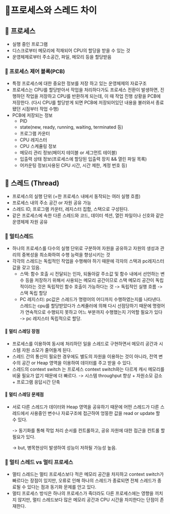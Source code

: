 # 🌳프로세스와 스레드 차이

## 🍎 프로세스

- 실행 중인 프로그램
- 디스크로부터 메모리에 적재되어 CPU의 할당을 받을 수 있는 것
- 운영체제로부터 주소공간, 파일, 메모리 등을 할당받음



### 🍒 프로세스 제어 블록(PCB)

- 특정 프로세스에 대한 중요한 정보를 저장 하고 있는 운영체제의 자료구조
- 프로세스는 CPU를 할당받아서 작업을 처리하다가도 프로세스 전환이 발생하면, 진행하던 작업을 저장하고 CPU를 반환하게 되는데, 이 때 작업 진행 상황을 PCB에 저장한다. (다시 CPU를 할당받게 되면 PCB에 저장되어있던 내용을 불러와서 종료됐던 시점부터 작업 수행)
- PCB에 저장되는 정보
  - PID
  - state(new, ready, running, waiting, terminated 등)
  - 프로그램 카운터
  - CPU 레지스터
  - CPU 스케쥴링 정보
  - 메모리 관리 정보(페이지 테이블 or 세그먼트 테이블)
  - 입출력 상태 정보(프로세스에 할당된 입출력 장치 && 열린 파일 목록)
  - 어카운팅 정보(사용된 CPU 시간, 시간 제한, 계정 번호 등)





## 🍎 스레드 (Thread)

- 프로세스의 실행 단위 (=한 프로세스 내에서 동작되는 여러 실행 흐름)
- 프로세스 내의 주소 공간 or 자원 공유 가능
- 스레드 ID, 프로그램 카운터, 레지스터 집합, 스택으로 구성된다.
- 같은 프로세스에 속한 다른 스레드와 코드, 데이터 섹션, 열린 파일이나 신호와 같은 운영체제 자원 공유



### 🍒 멀티스레드

- 하나의 프로세스를 다수의 실행 단위로 구분하여 자원을 공유하고 자원의 생성과 관리의 중복성을 최소화하여 수행 능력을 향상시키는 것
- 각각의 스레드는 독립적인 작업을 수행해야 하기 때문에 각자의 스택과 pc레지스터 값을 갖고 있음.
  - 스택: 함수 호출 시 전달되는 인자, 되돌아갈 주소값 및 함수 내에서 선언하는 변수 등을 저장하기 위해서 사용되는 메모리 공간이므로 스택 메모리 공간이 독립적이라는 것은 독립적인 함수 호출이 가능하다는 것 -> 독립적인 실행 흐름 -> 스택 독립 할당
  - PC 레지스터: pc값은 스레드가 명령어의 어디까지 수행하였는지를 나타낸다. 스레드는 cpu를 할당받았다가 스케쥴러에 의해 다시 선점당하기 때문에 명령어가 연속적으로 수행되지 못하고 어느 부분까지 수행했는지 기억할 필요가 있다 -> pc 레지스터 독립적으로 할당.



#### 🍒 멀티 스레딩 장점

- 프로세스를 이용하여 동시에 처리하던 일을 스레드로 구현하면서 메모리 공간과 시스템 자원 소모가 줄어들게 된다.
- 스레드 간의 통신이 필요한 경우에도 별도의 자원을 이용하는 것이 아니라, 전역 변수의 공간 or Heap 영역을 이용하여 데이터를 주고 받을 수 있다.
- 스레드의 context switch 는 프로세스 context switch와는 다르게 캐시 메모리를 비울 필요가 없기 때문에 더 빠르다. -> 시스템 throughput 향상 + 자원소모 감소 + 프로그램 응답시간 단축



#### 🍒 멀티 스레딩 문제점

- 서로 다른 스레드가 데이터와 Heap 영역을 공유하기 때문에 어떤 스레드가 다른 스레드에서 사용중인 변수나 자료구조에 접근하여 엉뚱한 값을 read or update 할 수 있다.

  -> 동기화를 통해 작업 처리 순서를 컨트롤하고, 공유 자원에 대한 접근을 컨트롤 할 필요가 있다.

  -> but, 병목현상이 발생하여 성능이 저하될 가능성 높음.



### 🍒 멀티 스레드 vs 멀티 프로세스

- 멀티 스레드는 멀티 프로세스보다 적은 메모리 공간을 차지하고 context switch가 빠르다는 장점이 있지만, 오류로 인해 하나의 스레드가 종료되면 전체 스레드가 종료될 수 있다는 점과 동기화 문제를 안고 있다.
- 멀티 프로세스 방식은 하나의 프로세스가 죽더라도 다른 프로세스에는 영향을 끼치지 않지만, 멀티 스레드보다 많은 메모리 공간과 CPU 시간을 차지한다는 단점이 존재한다.

















